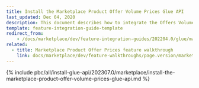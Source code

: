 ```yaml
---
title: Install the Marketplace Product Offer Volume Prices Glue API
last_updated: Dec 04, 2020
description: This document describes how to integrate the Offers Volume Prices Glue API feature into a Spryker project.
template: feature-integration-guide-template
redirect_from:
    - /docs/marketplace/dev/feature-integration-guides/202204.0/glue/marketplace-product-offer-volume-prices.html
related:
  - title: Marketplace Product Offer Prices feature walkthrough
    link: docs/marketplace/dev/feature-walkthroughs/page.version/marketplace-product-offer-prices-feature-walkthrough.html
---
```


{% include pbc/all/install-glue-api/202307.0/marketplace/install-the-marketplace-product-offer-volume-prices-glue-api.md %} <!-- To edit, see /_includes/pbc/all/install-glue-api/202307.0/marketplace/install-the-marketplace-product-offer-volume-prices-glue-api.md -->
